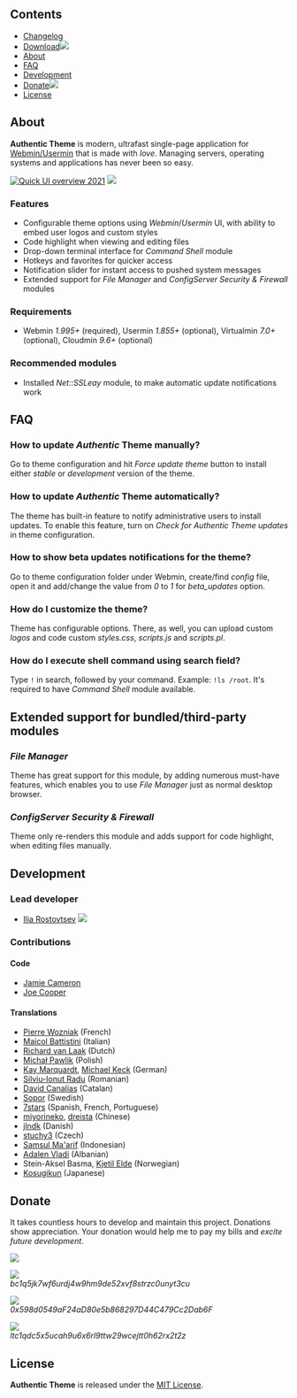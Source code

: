 ## Contents
* [Changelog](https://github.com/webmin/authentic-theme/blob/master/CHANGELOG.md)
* [Download![](https://authentic-theme.com/media/icons/download-23x14.png)](https://github.com/webmin/authentic-theme/releases)
* [About](#about)
* [FAQ](#faq)
* [Development](#development)
* [Donate![](https://authentic-theme.com/media/icons/heart-23x15.png)](https://github.com/webmin/authentic-theme#donate)
* [License](#license)

## About
**Authentic Theme** is modern, ultrafast single-page application for [Webmin/](https://github.com/webmin/webmin)[Usermin](https://github.com/webmin/usermin) that is made with _love_. Managing servers, operating systems and applications has never been so easy.

[![Quick UI overview 2021](https://user-images.githubusercontent.com/4426533/114315375-61a1c480-9b07-11eb-9aaf-4aa949a39ab7.png)](https://www.youtube.com/watch?v=daYG6O4AsEw&feature=emb_logo)
![](https://user-images.githubusercontent.com/4426533/114394315-bc88f980-9ba3-11eb-8025-ccac774ea460.png)

### Features
* Configurable theme options using _Webmin_/_Usermin_ UI, with ability to embed user logos and custom styles
* Code highlight when viewing and editing files
* Drop-down terminal interface for _Command Shell_ module
* Hotkeys and favorites for quicker access
* Notification slider for instant access to pushed system messages
* Extended support for _File Manager_ and _ConfigServer Security & Firewall_ modules

### Requirements
* Webmin _1.995+_ (required), Usermin _1.855+_ (optional), Virtualmin _7.0+_ (optional), Cloudmin _9.6+_ (optional)

### Recommended modules
* Installed _Net::SSLeay_ module, to make automatic update notifications work

## FAQ

### How to update _Authentic_ Theme manually?
Go to theme configuration and hit _Force update theme_ button to install either _stable_ or _development_ version of the theme.

### How to update _Authentic_ Theme automatically?
The theme has built-in feature to notify administrative users to install updates. To enable this feature, turn on _Check for Authentic Theme updates_ in theme configuration.

### How to show beta updates notifications for the theme?
Go to theme configuration folder under Webmin, create/find _config_ file, open it and add/change the value from _0_ to _1_ for _beta_updates_ option.

### How do I customize the theme?
Theme has configurable options. There, as well, you can upload custom _logos_ and code custom _styles.css_, _scripts.js_ and _scripts.pl_.

### How do I execute shell command using search field?
Type `!` in search, followed by your command. Example: `!ls /root`. It's required to have _Command Shell_ module available.


## Extended support for bundled/third-party modules

### _File Manager_
Theme has great support for this module, by adding numerous must-have features, which enables you to use _File Manager_ just as normal desktop browser.

### _ConfigServer Security & Firewall_
Theme only re-renders this module and adds support for code highlight, when editing files manually.

## Development
### Lead developer
* [Ilia Rostovtsev](https://authentic-theme.com)  [![](https://authentic-theme.com/media/icons/stackoverflow-18x17.jpg)](https://stackoverflow.com/users/1455661/ilia)

### Contributions

#### Code
* [Jamie Cameron](https://github.com/jcameron)
* [Joe Cooper](https://github.com/swelljoe)

#### Translations
* [Pierre Wozniak](https://github.com/pwozniak89) (French)
* [Maicol Battistini](https://github.com/maicol07) (Italian)
* [Richard van Laak](https://github.com/Rvanlaak) (Dutch)
* [Michał Pawlik](https://github.com/majk-p) (Polish)
* [Kay Marquardt](https://github.com/gnadelwartz), [Michael Keck](https://github.com/mkkeck) (German)
* [Silviu-Ionut Radu](https://github.com/sealview) (Romanian)
* [David Canalias](https://github.com/diathesaron) (Catalan)
* [Sopor](https://github.com/Sopor-) (Swedish)
* [7stars](https://github.com/7starsone) (Spanish, French, Portuguese)
* [miyorineko](https://github.com/miyorineko), [dreista](https://github.com/Dreista) (Chinese)
* [jlndk](https://github.com/jlndk) (Danish)
* [stuchy3](https://github.com/stuchy3) (Czech)
* [Samsul Ma'arif](https://github.com/samsulmaarif) (Indonesian)
* [Adalen Vladi](https://github.com/adalenv) (Albanian)
* Stein-Aksel Basma, [Kjetil Elde](https://github.com/w00p) (Norwegian)
* [Kosugikun](https://github.com/kosugikun) (Japanese)

## Donate
 It takes countless hours to develop and maintain this project. Donations show appreciation. Your donation would help me to pay my bills and _excite future development_.

<a href="https://www.paypal.com/cgi-bin/webscr?cmd=_donations&lc=us&business=pay%40ilia%2eengineer&currency_code=EUR&bn=PP%2dDonationsBF%3abtn_donateCC_LG%2egif%3aNonHostedGuest">![](http://authentic-theme.com/media/icons/paypal-175x45.png)</a>

![](https://authentic-theme.com/media/icons/bitcoin-175-207.png)
<br>
*bc1q5jk7wf6urdj4w9hm9de52xvf8strzc0unyt3cu*

![](https://authentic-theme.com/media/icons/ethereum-175-42.png)
<br>
*0x598d0549aF24aD80e5b868297D44C479Cc2Dab6F*

![](https://authentic-theme.com/media/icons/litecoin-175-42.png)
<br>
*ltc1qdc5x5ucah9u6x6rl9ttw29wcejtt0h62rx2t2z*

## License

**Authentic Theme** is released under the [MIT License](https://github.com/webmin/authentic-theme/blob/master/LICENSE).
